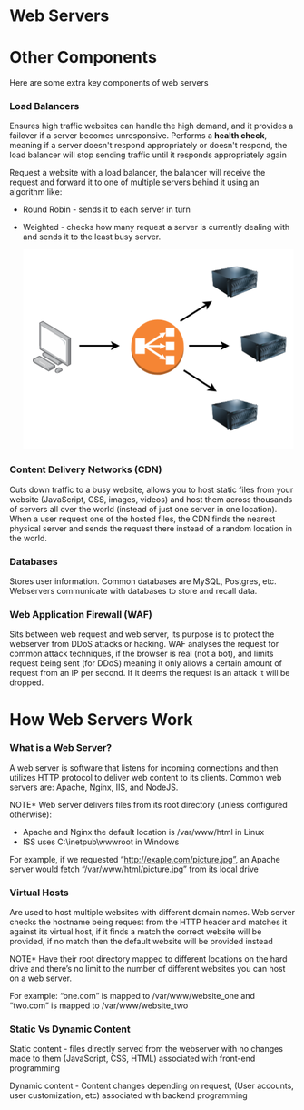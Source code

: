 # Web Servers

# Other Components

Here are some extra key components of web servers

### Load Balancers

Ensures high traffic websites can handle the high demand, and it provides a failover if a server becomes unresponsive. Performs a **health check**, meaning if a server doesn't respond appropriately or doesn't respond, the load balancer will stop sending traffic until it responds appropriately again

Request a website with a load balancer, the balancer will receive the request and forward it to one of multiple servers behind it using an algorithm like:

- Round Robin - sends it to each server in turn
- Weighted - checks how many request a server is currently dealing with and sends it to the least busy server.
    
    ![Untitled](Web%20Servers%20a6b07258e07047269afab2287a898063/Untitled.png)
    

### Content Delivery Networks (CDN)

Cuts down traffic to a busy website, allows you to host static files from your website (JavaScript, CSS, images, videos) and host them across thousands of servers all over the world (instead of just one server in one location). When a user request one of the hosted files, the CDN finds the nearest physical server and sends the request there instead of a random location in the world.

### Databases

Stores user information. Common databases are MySQL, Postgres, etc. Webservers communicate with databases to store and recall data.

### Web Application Firewall (WAF)

Sits between web request and web server, its purpose is to protect the webserver from DDoS attacks or hacking. WAF analyses the request for common attack techniques, if the browser is real (not a bot), and limits request being sent (for DDoS) meaning it only allows a certain amount of request from an IP per second. If it deems the request is an attack it will be dropped. 

# How Web Servers Work

### What is a Web Server?

A web server is software that listens for incoming connections and then utilizes HTTP protocol to deliver web content to its clients. Common web servers are: Apache, Nginx, IIS, and NodeJS. 

NOTE* Web server delivers files from its root directory (unless configured otherwise):

- Apache and Nginx the default location is /var/www/html in Linux
- ISS uses C:\inetpub\wwwroot in Windows

For example, if we requested “http://exaple.com/picture.jpg”, an Apache server would fetch “/var/www/html/picture.jpg” from its local drive

### Virtual Hosts

Are used to host multiple websites with different domain names. Web server checks the hostname being request from the HTTP header and matches it against its virtual host, if it finds a match the correct website will be provided, if no match then the default website will be provided instead

NOTE* Have their root directory mapped to different locations on the hard drive and there’s no limit to the number of different websites you can host on a web server.

For example: “one.com” is mapped to /var/www/website_one and “two.com” is mapped to /var/www/website_two

### Static Vs Dynamic Content

Static content - files directly served from the webserver with no changes made to them (JavaScript, CSS, HTML) associated with front-end programming

Dynamic content - Content changes depending on request, (User accounts, user customization, etc) associated with backend programming
